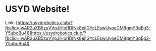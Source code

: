 # USYD Website!

Link: [https://usydrobotics.club/?fbclid=IwAR2uXB5zuVVpJlHol1DlNk8ejIGYcLEswIJyoeDM8gmY3qEg3-Y5uboBu4I](https://usydrobotics.club/?fbclid=IwAR2uXB5zuVVpJlHol1DlNk8ejIGYcLEswIJyoeDM8gmY3qEg3-Y5uboBu4I)
